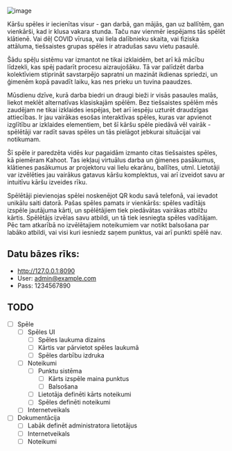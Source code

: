 ![image](https://github.com/Edgars-P/RVT-Projekts-CardGame/assets/93377422/b094f477-8ada-473c-8fdf-26123dee14fc)


Kāršu spēles ir iecienītas visur - gan darbā, gan mājās, gan uz ballītēm, gan vienkārši, kad ir klusa vakara stunda. Taču nav vienmēr iespējams tās spēlēt klātienē. Vai dēļ COVID vīrusa, vai liela dalībnieku skaita, vai fiziska attāluma, tiešsaistes grupas spēles ir atradušas savu vietu pasaulē.  

Šādu spēļu sistēmu var izmantot ne tikai izklaidēm, bet arī kā mācību līdzekli, kas spēj padarīt procesu aizraujošāku. Tā var palīdzēt darba kolektīviem stiprināt savstarpējo sapratni un mazināt ikdienas spriedzi, un ģimenēm kopā pavadīt laiku, kas nes prieku un tuvina paaudzes.  

Mūsdienu dzīve, kurā darba biedri un draugi bieži ir visās pasaules malās, liekot meklēt alternatīvas klasiskajām spēlēm. Bez tiešsaistes spēlēm mēs zaudējam ne tikai izklaides iespējas, bet arī iespēju uzturēt draudzīgas attiecības. Ir jau vairākas esošas interaktīvas spēles, kuras var apvienot izglītību ar izklaides elementiem, bet šī kāršu spēle piedāvā vēl vairāk - spēlētāji var radīt savas spēles un tās pielāgot jebkurai situācijai vai notikumam.  

Šī spēle ir paredzēta vidēs kur pagaidām izmanto citas tiešsaistes spēles, kā piemēram Kahoot. Tas iekļauj virtuālus darba un ģimenes pasākumus, klātienes pasākumus ar projektoru vai lielu ekarānu, ballītes, utml. Lietotāji var izvēlēties jau vairākus gatavus kāršu komplektus, vai arī izveidot savu ar intuitīvu kāršu izveides rīku. 

Spēlētāji pievienojas spēlei noskenējot QR kodu savā telefonā, vai ievadot unikālu saiti datorā. Pašas spēles pamats ir vienkāršs: spēles vadītājs izspēle jautājuma kārti, un spēlētājiem tiek piedāvātas vairākas atbilžu kārtis. Spēlētājs izvēlas savu atbildi, un tā tiek iesniegta spēles vadītājam. Pēc tam atkarībā no izvēlētajiem noteikumiem var notikt balsošana par labāko atbildi, vai visi kuri iesniedz saņem punktus, vai arī punkti spēlē nav. 

## Datu bāzes rīks:

- http://127.0.0.1:8090
- User: admin@example.com
- Pass: 1234567890


## TODO
- [ ] Spēle
  - [ ] Spēles UI
    - [ ] Spēles laukuma dizains
    - [ ] Kārtis var pārvietot spēles laukumā
    - [ ] Spēles darbību izdruka
  - [ ] Noteikumi
    - [ ] Punktu sistēma
      - [ ] Kārts izspēle maina punktus
      - [ ] Balsošana
    - [ ] Lietotāja definēti kārts noteikumi
    - [ ] Spēles definēti noteikumi
  - [ ] Internetveikals 
- [ ] Dokumentācija
  - [ ] Labāk definēt administratora lietotājus
  - [ ] Internetveikals
  - [ ] Noteikumi
